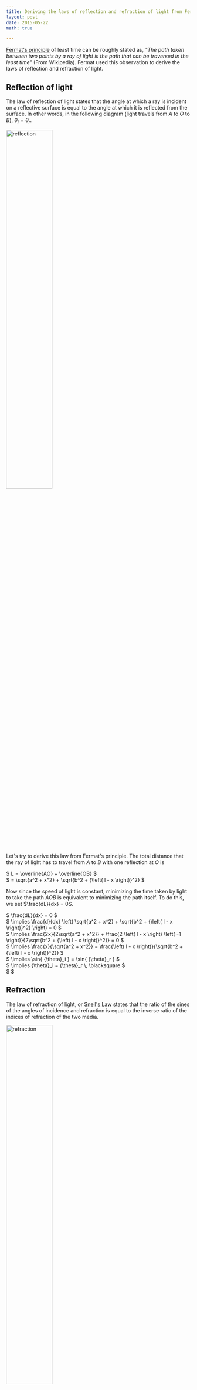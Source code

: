 ```yaml
---
title: Deriving the laws of reflection and refraction of light from Fermat's principle
layout: post
date: 2015-05-22
math: true

---
```


[Fermat's principle][1] of least time can be roughly stated as, <em>"The path taken
between two points by a ray of light is the path that can be traversed in the
least time"</em> (From Wikipedia). Fermat used this observation to derive the
laws of reflection and refraction of light.



Reflection of light
-------------------
The law of reflection of light states that the angle at which a ray is incident
on a reflective surface is equal to the angle at which it is reflected from the
surface. In other words, in the following diagram (light travels from <span>$A$</span>
to <span>$O$</span> to <span>$B$</span>), <span>${\theta}_i = {\theta}_r$</span>.

<img src="/assets/reflection.svg" alt="reflection"
     width="50%"
     height="50%" />


Let's try to derive this law from Fermat's principle. The total distance that
the ray of light has to travel from <span>$A$</span> to <span>$B$</span> with
one reflection at <span>$O$</span> is
<div>$
L = \overline{AO} + \overline{OB}
$</div>
<div>$
= \sqrt{a^2 + x^2} + \sqrt{b^2 + {\left( l - x \right)}^2}
$</div>

Now since the speed of light is constant, minimizing the time taken by light to
take the path <span>$AOB$</span> is equivalent to minimizing the path itself.
To do this, we set <span>$\frac{dL}{dx} = 0$</span>.

<div>$
\frac{dL}{dx} = 0
$</div>

<div>$
\implies \frac{d}{dx} \left( \sqrt{a^2 + x^2} + \sqrt{b^2 + {\left( l - x \right)}^2} \right) = 0
$</div>

<div>$
\implies \frac{2x}{2\sqrt{a^2 + x^2}} +
         \frac{2 \left( l - x \right) \left( -1 \right)}{2\sqrt{b^2 + {\left( l - x \right)}^2}} = 0
$</div>

<div>$
\implies \frac{x}{\sqrt{a^2 + x^2}} =
         \frac{\left( l - x \right)}{\sqrt{b^2 + {\left( l - x \right)}^2}}
$</div>

<div>$
\implies \sin{ {\theta}_i } = \sin{ {\theta}_r }
$</div>

<div>$
\implies {\theta}_i = {\theta}_r \, \blacksquare
$</div>

<div>$
$</div>

Refraction
-----------

The law of refraction of light, or [Snell's Law][2] states that the ratio of
the sines of the angles of incidence and refraction is equal to the inverse
ratio of the indices of refraction of the two media.

<img src="/assets/refraction.svg" alt="refraction"
     width="50%"
     height="50%" />


With reference to the image above, Snell's Law can be mathematically stated as,

<div>$
\frac{\sin {\theta}_i }{\sin {\theta}_r } = \frac{n_2}{n_1}
$</div>


Now to prove this using Fermat's principle.

We know that,
<div>$
\text{index of refraction of a medium} = \frac{ \text{speed of light in vacuum} }{ \text{speed of light in the medium} }$</div>

Let the speeds of light in our media be <span>$v_1 = \frac{c}{n_1}$</span> and
<span>$v_2 = \frac{c}{n_2}$</span>. Now the total time taken by light to
travel from <span>$A$</span> to <span>$B$</span> with a refraction at
<span>$O$</span> is
<div>$ t = \frac{ \overline{AO} }{v_1} + \frac{ \overline{OB} }{v_2} $</div>
<div>$ = \frac{ \overline{AO} \times n_1  }{c} + \frac{ \overline{OB} \times n_2 }{c} $</div>
<div>$ = \frac{ n_1 \sqrt{ a^2 + x^2 } }{c} + \frac{ n_2 \sqrt{ b^2 + {\left( d - x \right) }^2 } }{c} $</div>


To minimize <span>$t$</span>, we'll set <span>$\frac{dt}{dx} = 0$</span>

<div>$ \frac{d}{dx} \left( \frac{ n_1 \sqrt{ a^2 + x^2 } }{c} + \frac{ n_2 \sqrt{ b^2 + {\left( d - x \right) }^2 } }{c} \right) = 0$</div>

<div>$
\implies \frac{1}{c} \frac{d}{dx} \left( { n_1 \sqrt{ a^2 + x^2 } } + { n_2 \sqrt{ b^2 + {\left( d - x \right) }^2 } } \right) = 0
$</div>

<div>$
\implies \frac{2 x n_1}{ 2 \sqrt{ a^2 + x^2 } } + \frac{ 2 \left( d - x \right) n_2 \left( -1 \right) }{ 2 \sqrt{ b^2 + {\left( d - x \right) }^2 } } = 0
$</div>

<div>$
\implies n_1 \frac{x}{ \sqrt{ a^2 + x^2 } } = n_2 \frac{ \left( d - x \right) }{ \sqrt{ b^2 + {\left( d - x \right) }^2 } } 
$</div>

<div>$
\implies n_1 \sin {\theta}_i = n_2 \sin {\theta}_r
$</div>

<div>$
\implies \frac{\sin {\theta}_i }{\sin {\theta}_r } = \frac{n_2}{n_1} \, \blacksquare
$</div>



[1]: http://en.wikipedia.org/wiki/Fermat's_principle
[2]: http://en.wikipedia.org/wiki/Snell's_law
